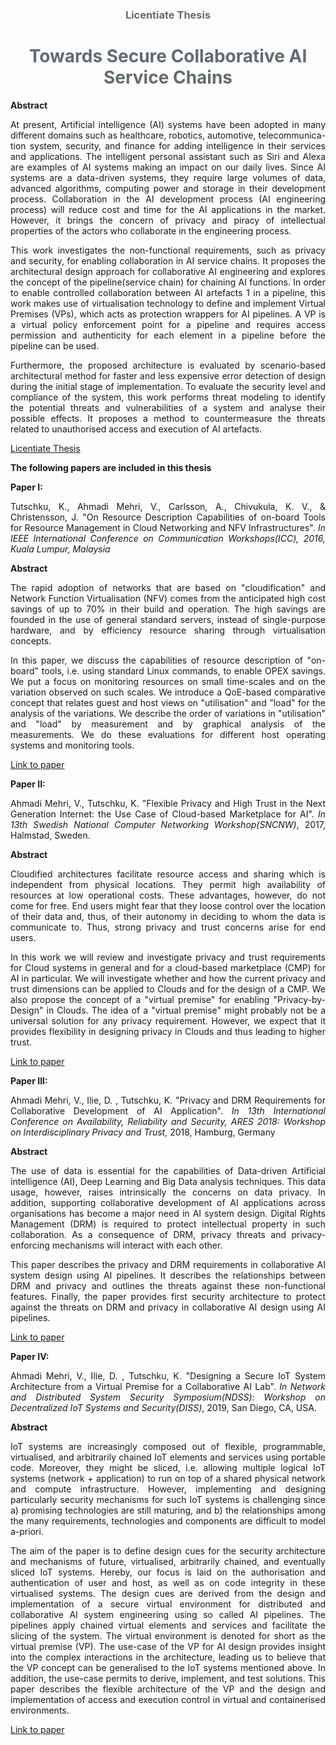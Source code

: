 <h3 style="text-align:center;color:#606c71;"><b>Licentiate Thesis</b></h3>
<h1 style="text-align:center;color:#606c71;"><b>Towards Secure Collaborative AI Service Chains</b></h1>

**Abstract**
<p align="justify">At present, Artificial intelligence (AI) systems have been adopted in many different domains such as healthcare, robotics, automotive, telecommunica- tion system, security, and finance for adding intelligence in their services and applications. The intelligent personal assistant such as Siri and Alexa are examples of AI systems making an impact on our daily lives. Since AI systems are a data-driven systems, they require large volumes of data, advanced algorithms, computing power and storage in their development process. Collaboration in the AI development process (AI engineering process) will reduce cost and time for the AI applications in the market. However, it brings the concern of privacy and piracy of intellectual properties of the actors who collaborate in the engineering process.</p>
<p align="justify">This work investigates the non-functional requirements, such as privacy and security, for enabling collaboration in AI service chains. It proposes the architectural design approach for collaborative AI engineering and explores the concept of the pipeline(service chain) for chaining AI functions. In order to enable controlled collaboration between AI artefacts 1 in a pipeline, this work makes use of virtualisation technology to define and implement Virtual Premises (VPs), which acts as protection wrappers for AI pipelines. A VP is a virtual policy enforcement point for a pipeline and requires access permission and authenticity for each element in a pipeline before the pipeline can be used. </p>
<p align="justify">Furthermore, the proposed architecture is evaluated by scenario-based architectural method for faster and less expensive error detection of design during the initial stage of implementation. To evaluate the security level and compliance of the system, this work performs threat modeling to identify the potential threats and vulnerabilities of a system and analyse their possible effects. It proposes a method to countermeasure the threats related to unauthorised access and execution of AI artefacts.</p>

[Licentiate Thesis]()


**The following papers are included in this thesis**

**Paper I:** 
<p align="justify">Tutschku, K., Ahmadi Mehri, V., Carlsson, A., Chivukula, K. V., & Christensson, J. "On Resource Description Capabilities of on-board Tools for Resource Management in Cloud Networking and NFV Infrastructures". <i>In IEEE International Conference on Communication Workshops(ICC), 2016, Kuala Lumpur, Malaysia</i></p>

**Abstract**
<p align="justify">The rapid adoption of networks that are based on "cloudification" and Network Function Virtualisation (NFV) comes from the anticipated high cost savings of up to 70% in their build and operation. The high savings are founded in the use of general standard servers, instead of single-purpose hardware, and by efficiency resource sharing through virtualisation concepts.</p>
<p align="justify"> In this paper, we discuss the capabilities of resource description of "on- board" tools, i.e. using standard Linux commands, to enable OPEX savings. We put a focus on monitoring resources on small time-scales and on the variation observed on such scales. We introduce a QoE-based comparative concept that relates guest and host views on "utilisation" and "load" for the analysis of the variations. We describe the order of variations in "utilisation" and "load" by measurement and by graphical analysis of the measurements. We do these evaluations for different host operating systems and monitoring tools.</p>


[Link to paper](https://ieeexplore.ieee.org/abstract/document/7503827)

**Paper II:**
<p align="justify">Ahmadi Mehri, V., Tutschku, K. "Flexible Privacy and High Trust in the Next Generation Internet: the Use Case of Cloud-based Marketplace for AI". <i>In 13th Swedish National Computer Networking Workshop(SNCNW)</i>, 2017, Halmstad, Sweden.</p>

**Abstract**
<p align="justify"> Cloudified architectures facilitate resource access and sharing which is independent from physical locations. They permit high availability of resources at low operational costs. These advantages, however, do not come for free. End users might fear that they loose control over the location of their data and, thus, of their autonomy in deciding to whom the data is communicate to. Thus, strong privacy and trust concerns arise for end users.</p>
<p align="justify">In this work we will review and investigate privacy and trust requirements for Cloud systems in general and for a cloud-based marketplace (CMP) for AI in particular. We will investigate whether and how the current privacy and trust dimensions can be applied to Clouds and for the design of a CMP. We also propose the concept of a "virtual premise" for enabling "Privacy-by- Design" in Clouds. The idea of a "virtual premise" might probably not be a universal solution for any privacy requirement. However, we expect that it provides flexibility in designing privacy in Clouds and thus leading to higher trust. </p>


[Link to paper](http://www.diva-portal.org/smash/record.jsf?pid=diva2%3A1128475&dswid=1073)

**Paper III:**
<p align="justify">Ahmadi Mehri, V., Ilie, D. , Tutschku, K. "Privacy and DRM Requirements for Collaborative Development of AI Application". <i>In 13th International Conference on Availability, Reliability and Security, ARES 2018: Workshop on Interdisciplinary Privacy and Trust, </i> 2018, Hamburg, Germany</p>

**Abstract**
<p align="justify"> The use of data is essential for the capabilities of Data-driven Artificial intelligence (AI), Deep Learning and Big Data analysis techniques. This data usage, however, raises intrinsically the concerns on data privacy. In addition, supporting collaborative development of AI applications across organisations has become a major need in AI system design. Digital Rights Management (DRM) is required to protect intellectual property in such collaboration. As a consequence of DRM, privacy threats and privacy- enforcing mechanisms will interact with each other.</p>
<p align="justify"> This paper describes the privacy and DRM requirements in collaborative AI system design using AI pipelines. It describes the relationships between DRM and privacy and outlines the threats against these non-functional features. Finally, the paper provides first security architecture to protect against the threats on DRM and privacy in collaborative AI design using AI pipelines.</p>

[Link to paper](https://dl.acm.org/citation.cfm?doid=3230833.3233268)


**Paper IV:**

<p align="justify"> Ahmadi Mehri, V., Ilie, D. , Tutschku, K. "Designing a Secure IoT System Architecture from a Virtual Premise for a Collaborative AI Lab". <i>In Network and Distributed System Security Symposium(NDSS): Workshop on Decentralized IoT Systems and Security(DISS)</i>, 2019, San Diego, CA, USA. </P>

**Abstract**
<p align="justify">IoT systems are increasingly composed out of flexible, programmable, virtualised, and arbitrarily chained IoT elements and services using portable code. Moreover, they might be sliced, i.e. allowing multiple logical IoT systems (network + application) to run on top of a shared physical network and compute infrastructure. However, implementing and designing particularly security mechanisms for such IoT systems is challenging since a) promising technologies are still maturing, and b) the relationships among the many requirements, technologies and components are difficult to model a-priori. </P>
<p align="justify"> The aim of the paper is to define design cues for the security architecture and mechanisms of future, virtualised, arbitrarily chained, and eventually sliced IoT systems. Hereby, our focus is laid on the authorisation and authentication of user and host, as well as on code integrity in these virtualised systems. The design cues are derived from the design and implementation of a secure virtual environment for distributed and collaborative AI system engineering using so called AI pipelines. The pipelines apply chained virtual elements and services and facilitate the slicing of the system. The virtual environment is denoted for short as the virtual premise (VP). The use-case of the VP for AI design provides insight into the complex interactions in the architecture, leading us to believe that the VP concept can be generalised to the IoT systems mentioned above. In addition, the use-case permits to derive, implement, and test solutions. This paper describes the flexible architecture of the VP and the design and implementation of access and execution control in virtual and containerised environments.</P>



[Link to paper](http://www.diva-portal.org/smash/record.jsf?pid=diva2%3A1284028&dswid=9634)
